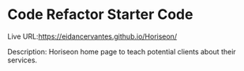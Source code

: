# Code Refactor Starter Code

Live URL:https://eidancervantes.github.io/Horiseon/

Description: Horiseon home page to teach potential clients about their services.

